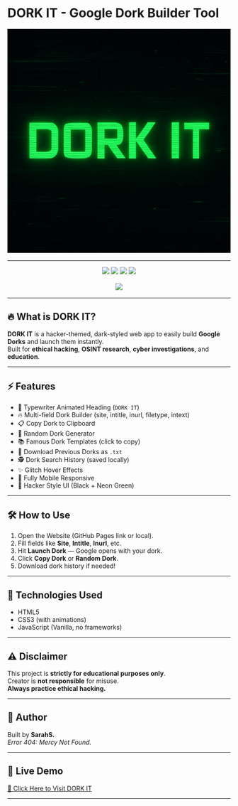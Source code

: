 # DORK IT - Google Dork Builder Tool

<p align="center">
  <img src="DORK IT.png" alt="DORK IT Banner" />
</p>

---

<p align="center">
  <img src="https://img.shields.io/badge/Status-Active-brightgreen?style=for-the-badge">
  <img src="https://img.shields.io/badge/Built%20With-HTML%20%7C%20CSS%20%7C%20JS-blueviolet?style=for-the-badge">
  <img src="https://img.shields.io/badge/License-For%20Educational%20Use-yellow?style=for-the-badge">
  <img src="https://img.shields.io/badge/Made%20With-%E2%9D%A4-red?style=for-the-badge"><br><br>

  <!-- VISITOR COUNTER BADGE -->
  <img src="https://hits.seeyoufarm.com/api/count/incr/badge.svg?url=https://github.com/freyaroselle/DORK-IT&count_bg=%2300FF00&title_bg=%23000000&icon=github.svg&icon_color=%23FFFFFF&title=Visitors&edge_flat=true"/>
</p>


---

## 🔥 What is DORK IT?

**DORK IT** is a hacker-themed, dark-styled web app to easily build **Google Dorks** and launch them instantly.  
Built for **ethical hacking**, **OSINT research**, **cyber investigations**, and **education**.

---

## ⚡ Features

- 🚀 Typewriter Animated Heading (`DORK IT`)
- 🔥 Multi-field Dork Builder (site, intitle, inurl, filetype, intext)
- 📋 Copy Dork to Clipboard
- 🎲 Random Dork Generator
- 📚 Famous Dork Templates (click to copy)
- 📝 Download Previous Dorks as `.txt`
- 🕵️ Dork Search History (saved locally)
- ✨ Glitch Hover Effects
- 📱 Fully Mobile Responsive
- 🎯 Hacker Style UI (Black + Neon Green)

---

## 🛠 How to Use

1. Open the Website (GitHub Pages link or local).
2. Fill fields like **Site**, **Intitle**, **Inurl**, etc.
3. Hit **Launch Dork** — Google opens with your dork.
4. Click **Copy Dork** or **Random Dork**.
5. Download dork history if needed!

---

## 🚀 Technologies Used

- HTML5
- CSS3 (with animations)
- JavaScript (Vanilla, no frameworks)

---

## ⚠️ Disclaimer

This project is **strictly for educational purposes only**.  
Creator is **not responsible** for misuse.  
**Always practice ethical hacking.**

---

## 👑 Author

Built by **SarahS.**  
_Error 404: Mercy Not Found._

---

## 📡 Live Demo

[🔗 Click Here to Visit DORK IT](https://freyaroselle.github.io/DORK-IT/)

---
